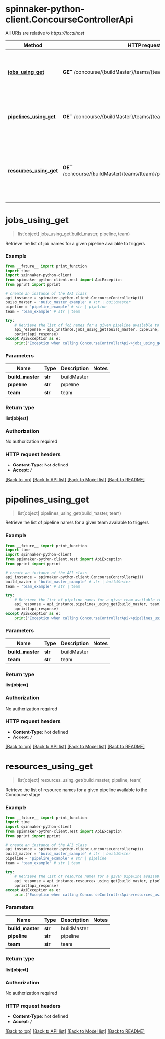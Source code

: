 # spinnaker-python-client.ConcourseControllerApi

All URIs are relative to *https://localhost*

Method | HTTP request | Description
------------- | ------------- | -------------
[**jobs_using_get**](ConcourseControllerApi.md#jobs_using_get) | **GET** /concourse/{buildMaster}/teams/{team}/pipelines/{pipeline}/jobs | Retrieve the list of job names for a given pipeline available to triggers
[**pipelines_using_get**](ConcourseControllerApi.md#pipelines_using_get) | **GET** /concourse/{buildMaster}/teams/{team}/pipelines | Retrieve the list of pipeline names for a given team available to triggers
[**resources_using_get**](ConcourseControllerApi.md#resources_using_get) | **GET** /concourse/{buildMaster}/teams/{team}/pipelines/{pipeline}/resources | Retrieve the list of resource names for a given pipeline available to the Concourse stage


# **jobs_using_get**
> list[object] jobs_using_get(build_master, pipeline, team)

Retrieve the list of job names for a given pipeline available to triggers

### Example
```python
from __future__ import print_function
import time
import spinnaker-python-client
from spinnaker-python-client.rest import ApiException
from pprint import pprint

# create an instance of the API class
api_instance = spinnaker-python-client.ConcourseControllerApi()
build_master = 'build_master_example' # str | buildMaster
pipeline = 'pipeline_example' # str | pipeline
team = 'team_example' # str | team

try:
    # Retrieve the list of job names for a given pipeline available to triggers
    api_response = api_instance.jobs_using_get(build_master, pipeline, team)
    pprint(api_response)
except ApiException as e:
    print("Exception when calling ConcourseControllerApi->jobs_using_get: %s\n" % e)
```

### Parameters

Name | Type | Description  | Notes
------------- | ------------- | ------------- | -------------
 **build_master** | **str**| buildMaster | 
 **pipeline** | **str**| pipeline | 
 **team** | **str**| team | 

### Return type

**list[object]**

### Authorization

No authorization required

### HTTP request headers

 - **Content-Type**: Not defined
 - **Accept**: */*

[[Back to top]](#) [[Back to API list]](../README.md#documentation-for-api-endpoints) [[Back to Model list]](../README.md#documentation-for-models) [[Back to README]](../README.md)

# **pipelines_using_get**
> list[object] pipelines_using_get(build_master, team)

Retrieve the list of pipeline names for a given team available to triggers

### Example
```python
from __future__ import print_function
import time
import spinnaker-python-client
from spinnaker-python-client.rest import ApiException
from pprint import pprint

# create an instance of the API class
api_instance = spinnaker-python-client.ConcourseControllerApi()
build_master = 'build_master_example' # str | buildMaster
team = 'team_example' # str | team

try:
    # Retrieve the list of pipeline names for a given team available to triggers
    api_response = api_instance.pipelines_using_get(build_master, team)
    pprint(api_response)
except ApiException as e:
    print("Exception when calling ConcourseControllerApi->pipelines_using_get: %s\n" % e)
```

### Parameters

Name | Type | Description  | Notes
------------- | ------------- | ------------- | -------------
 **build_master** | **str**| buildMaster | 
 **team** | **str**| team | 

### Return type

**list[object]**

### Authorization

No authorization required

### HTTP request headers

 - **Content-Type**: Not defined
 - **Accept**: */*

[[Back to top]](#) [[Back to API list]](../README.md#documentation-for-api-endpoints) [[Back to Model list]](../README.md#documentation-for-models) [[Back to README]](../README.md)

# **resources_using_get**
> list[object] resources_using_get(build_master, pipeline, team)

Retrieve the list of resource names for a given pipeline available to the Concourse stage

### Example
```python
from __future__ import print_function
import time
import spinnaker-python-client
from spinnaker-python-client.rest import ApiException
from pprint import pprint

# create an instance of the API class
api_instance = spinnaker-python-client.ConcourseControllerApi()
build_master = 'build_master_example' # str | buildMaster
pipeline = 'pipeline_example' # str | pipeline
team = 'team_example' # str | team

try:
    # Retrieve the list of resource names for a given pipeline available to the Concourse stage
    api_response = api_instance.resources_using_get(build_master, pipeline, team)
    pprint(api_response)
except ApiException as e:
    print("Exception when calling ConcourseControllerApi->resources_using_get: %s\n" % e)
```

### Parameters

Name | Type | Description  | Notes
------------- | ------------- | ------------- | -------------
 **build_master** | **str**| buildMaster | 
 **pipeline** | **str**| pipeline | 
 **team** | **str**| team | 

### Return type

**list[object]**

### Authorization

No authorization required

### HTTP request headers

 - **Content-Type**: Not defined
 - **Accept**: */*

[[Back to top]](#) [[Back to API list]](../README.md#documentation-for-api-endpoints) [[Back to Model list]](../README.md#documentation-for-models) [[Back to README]](../README.md)


